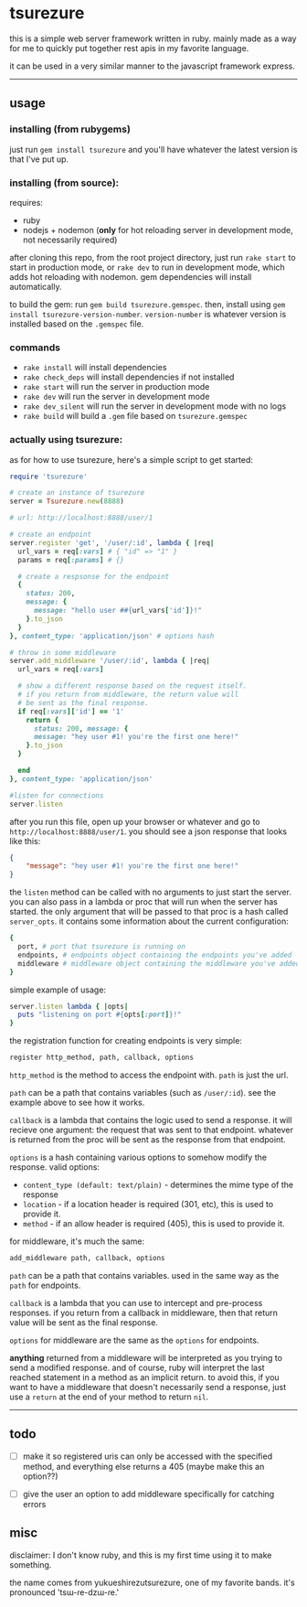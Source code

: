 # tsurezure

this is a simple web server framework written in ruby. mainly made as a way for me to quickly put together rest apis in my favorite language.

it can be used in a very similar manner to the javascript framework express.

* * *

## usage

### installing (from rubygems)

just run `gem install tsurezure` and you'll have whatever the latest version is that I've put up.

### installing (from source):

requires:

-   ruby
-   nodejs + nodemon (**only** for hot reloading server in development mode, not necessarily required)

after cloning this repo, from the root project directory, just run `rake start` to start in production mode, or `rake dev` to run in development mode, which adds hot reloading with nodemon. gem dependencies will install automatically.

to build the gem: run `gem build tsurezure.gemspec`. then, install using `gem install tsurezure-version-number`. `version-number` is whatever version is installed based on the `.gemspec` file.

### commands

-   `rake install` will install dependencies
-   `rake check_deps` will install dependencies if not installed
-   `rake start` will run the server in production mode
-   `rake dev` will run the server in development mode
-   `rake dev_silent` will run the server in development mode with no logs
-   `rake build` will build a `.gem` file based on `tsurezure.gemspec`

### actually using tsurezure:

as for how to use tsurezure, here's a simple script to get started:

```ruby
require 'tsurezure'

# create an instance of tsurezure
server = Tsurezure.new(8888)

# url: http://localhost:8888/user/1

# create an endpoint
server.register 'get', '/user/:id', lambda { |req|
  url_vars = req[:vars] # { "id" => "1" }
  params = req[:params] # {}

  # create a respsonse for the endpoint
  {
    status: 200,
    message: {
      message: "hello user ##{url_vars['id']}!"
    }.to_json
  }
}, content_type: 'application/json' # options hash

# throw in some middleware
server.add_middleware '/user/:id', lambda { |req|
  url_vars = req[:vars]

  # show a different response based on the request itself.
  # if you return from middleware, the return value will
  # be sent as the final response.
  if req[:vars]['id'] == '1'
    return {
      status: 200, message: {
      message: "hey user #1! you're the first one here!"
    }.to_json
  }

  end
}, content_type: 'application/json'

#listen for connections
server.listen
```

after you run this file, open up your browser or whatever and go to `http://localhost:8888/user/1`. you should see a json response that looks like this:

```json
{
    "message": "hey user #1! you're the first one here!"
}
```

the `listen` method can be called with no arguments to just start the server. you can also pass in a lambda or proc that will run when the server has started. the only argument that will be passed to that proc is a hash called `server_opts`. it contains some information about the current configuration:

```ruby
{
  port, # port that tsurezure is running on
  endpoints, # endpoints object containing the endpoints you've added
  middleware # middleware object containing the middleware you've added
}
```

simple example of usage:

```ruby
server.listen lambda { |opts|
  puts "listening on port #{opts[:port]}!"
}
```

the registration function for creating endpoints is very simple:

```ruby
register http_method, path, callback, options
```

`http_method` is the method to access the endpoint with. `path` is just the url.

`path` can be a path that contains variables (such as `/user/:id`). see the example above to see how it works.

`callback` is a lambda that contains the logic used to send a response. it will recieve one argument: the request that was sent to that endpoint. whatever is returned from the proc will be sent as the response from that endpoint.

`options` is a hash containing various options to somehow modify the response. valid options:

-   `content_type (default: text/plain)` - determines the mime type of the response
-   `location` - if a location header is required (301, etc), this is used to provide it.
-   `method` - if an allow header is required (405), this is used to provide it.

for middleware, it's much the same:

```ruby
add_middleware path, callback, options
```

`path` can be a path that contains variables. used in the same way as the `path` for endpoints.

`callback` is a lambda that you can use to intercept and pre-process responses. if you return from a callback in middleware, then that return value will be sent as the final response.

`options` for middleware are the same as the `options` for endpoints.

**anything** returned from a middleware will be interpreted as you trying to send a modified response. and of course, ruby will interpret the last reached statement in a method as an implicit return. to avoid this, if you want to have a middleware that doesn't necessarily send a response, just use a `return` at the end of your method to return `nil`.

* * *

## todo

-   [ ]  make it so registered uris can only be accessed with the specified method, and everything else returns a 405 (maybe make this an option??)

-   [ ]  give the user an option to add middleware specifically for catching errors

## misc

disclaimer: I don't know ruby, and this is my first time using it to make something.

the name comes from yukueshirezutsurezure, one of my favorite bands. it's pronounced 'tsɯ-ɾe-dzɯ-ɾe.'
